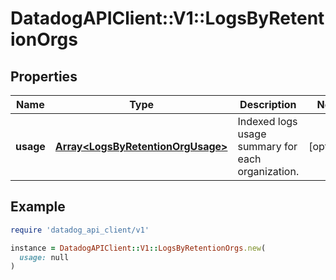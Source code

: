 # DatadogAPIClient::V1::LogsByRetentionOrgs

## Properties

| Name | Type | Description | Notes |
| ---- | ---- | ----------- | ----- |
| **usage** | [**Array&lt;LogsByRetentionOrgUsage&gt;**](LogsByRetentionOrgUsage.md) | Indexed logs usage summary for each organization. | [optional] |

## Example

```ruby
require 'datadog_api_client/v1'

instance = DatadogAPIClient::V1::LogsByRetentionOrgs.new(
  usage: null
)
```

